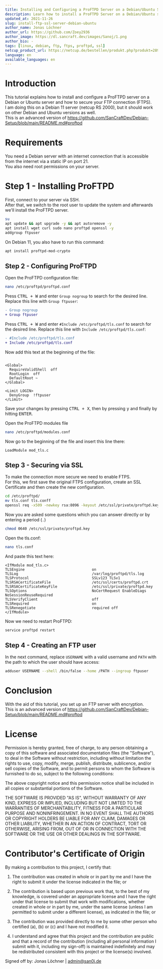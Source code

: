 ```yaml
---
title: Installing and Configuring a ProFTPD Server on a Debian/Ubuntu Server
description: Learn how to install a ProFTPD Server on a Debian/Ubuntu server.
updated_at: 2021-11-26
slug: install-ftp-ssl-server-debian-ubuntu
author_name: Jonas Löchner
author_url: https://github.com/Zoey2936
author_image: https://dl.sancraft.dev/images/Sanoj/1.png
author_bio: -
tags: [linux, debian, ftp, ftps, proftpd, ssl]
netcup_product_url: https://netcup.de/bestellen/produkt.php?produkt=2894
language: en
available_languages: en
---
```


# Introduction
This tutorial explains how to install and configure a ProFTPD server on a Debian or Ubuntu server and how to secure your FTP connection (FTPS). <br>
I am doing this on a Debian 11 server (netcup RS 2000), but it should work on other Debian and Ubuntu versions as well.<br>
This is an advanced version of https://github.com/SanCraftDev/Debian-Setup/blob/main/README.md#proftpd

# Requirements
You need a Debian server with an internet connection that is accessible from the internet via a static IP on port 21.  <br>
You also need root permissions on your server.

# Step 1 - Installing ProFTPD
First, connect to your server via SSH. <br>
After that, we switch to the root user to update the system and afterwards we'll install the ProFTPD server.
```sh
su
apt update && apt upgrade -y && apt autoremove -y
apt install wget curl sudo nano proftpd openssl -y
addgroup ftpuser
```
On Debian 11, you also have to run this command:
```sh
apt install proftpd-mod-crypto
```

## Step 2 - Configuring ProFTPD
Open the ProFTPD configuration file:
```sh
nano /etc/proftpd/proftpd.conf
```

Press <kbd>CTRL + W</kbd> and enter `Group nogroup` to search for the desired line. Replace this line with `Group ftpuser`:
```diff
- Group nogroup
+ Group ftpuser
```

Press <kbd>CTRL + W</kbd> and enter `#Include /etc/proftpd/tls.conf` to search for the desired line. Replace this line with `Include /etc/proftpd/tls.conf`:
```diff
- #Include /etc/proftpd/tls.conf
+ Include /etc/proftpd/tls.conf
```

Now add this text at the beginning of the file:
```

<Global>
  RequireValidShell  off
  RootLogin  off
  DefaultRoot ~
</Global>
 
<Limit LOGIN>
  DenyGroup  !ftpuser
</Limit>
```
Save your changes by pressing <kbd>CTRL + X</kbd>, then by pressing <kbd>y</kbd> and finally by hitting <kbd>ENTER</kbd>. <br>


Open the ProFTPD modules file
```sh
nano /etc/proftpd/modules.conf
```
Now go to the beginning of the file and insert this line there:
```
LoadModule mod_tls.c
```

## Step 3 - Securing via SSL
To make the connection more secure we need to enable FTPS. <br>
For this, we first save the original FTPS configuration, create an SSL Certificate and then create the new configuration.
```sh
cd /etc/proftpd/
mv tls.conf tls.conff
openssl req -x509 -newkey rsa:8096 -keyout /etc/ssl/private/proftpd.key -out /etc/ssl/certs/proftpd.crt -nodes -days 999999
```
Now you are asked some questions which you can answer directly or by entering a period (`.`) <br>

```sh
chmod 0640 /etc/ssl/private/proftpd.key
```
Open the tls.conf:
```sh
nano tls.conf
```
And paste this text here:
```
<IfModule mod_tls.c>
TLSEngine                               on
TLSLog                                  /var/log/proftpd/tls.log
TLSProtocol                             SSLv123 TLSv1
TLSRSACertificateFile                   /etc/ssl/certs/proftpd.crt
TLSRSACertificateKeyFile                /etc/ssl/private/proftpd.key
TLSOptions                              NoCertRequest EnableDiags NoSessionReuseRequired
TLSVerifyClient                         off
TLSRequired                             on
TLSRenegotiate                          required off
</IfModule>
```
Now we need to restart ProFTPD:
```sh
service proftpd restart
```

## Step 4 - Creating an FTP user
In the next command, replace `USERNAME` with a valid username and `PATH` with the path to which the user should have access:
```sh
adduser USERNAME --shell /bin/false --home /PATH --ingroup ftpuser
```

# Conclusion
With the aid of this tutorial, you set up an FTP server with encryption. <br>
This is an advanced version of https://github.com/SanCraftDev/Debian-Setup/blob/main/README.md#proftpd

# License

Permission is hereby granted, free of charge, to any person obtaining a copy
of this software and associated documentation files (the "Software"), to deal
in the Software without restriction, including without limitation the rights
to use, copy, modify, merge, publish, distribute, sublicence, and/or sell
copies of the Software, and to permit persons to whom the Software is
furnished to do so, subject to the following conditions:

The above copyright notice and this permission notice shall be included in all
copies or substantial portions of the Software.

THE SOFTWARE IS PROVIDED "AS IS", WITHOUT WARRANTY OF ANY KIND, EXPRESS OR
IMPLIED, INCLUDING BUT NOT LIMITED TO THE WARRANTIES OF MERCHANTABILITY,
FITNESS FOR A PARTICULAR PURPOSE AND NONINFRINGEMENT. IN NO EVENT SHALL THE
AUTHORS OR COPYRIGHT HOLDERS BE LIABLE FOR ANY CLAIM, DAMAGES OR OTHER
LIABILITY, WHETHER IN AN ACTION OF CONTRACT, TORT OR OTHERWISE, ARISING FROM,
OUT OF OR IN CONNECTION WITH THE SOFTWARE OR THE USE OR OTHER DEALINGS IN THE
SOFTWARE.

# Contributor's Certificate of Origin
By making a contribution to this project, I certify that:

 1) The contribution was created in whole or in part by me and I have the right to submit it under the license indicated in the file; or

 2) The contribution is based upon previous work that, to the best of my knowledge, is covered under an appropriate license and I have the right under that license to submit that work with modifications, whether created in whole or in part by me, under the same license (unless I am permitted to submit under a different license), as indicated in the file; or

 3) The contribution was provided directly to me by some other person who certified (a), (b) or (c) and I have not modified it.

 4) I understand and agree that this project and the contribution are public and that a record of the contribution (including all personal information I submit with it, including my sign-off) is maintained indefinitely and may be redistributed consistent with this project or the license(s) involved.

Signed off by: Jonas Löchner | [admin@san0j.de](mailto:admin@san0j.de)
